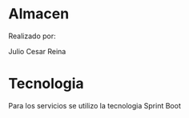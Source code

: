 # Almacen

Realizado por: 

Julio Cesar Reina

# Tecnologia

Para los servicios se utilizo la tecnologia Sprint Boot

